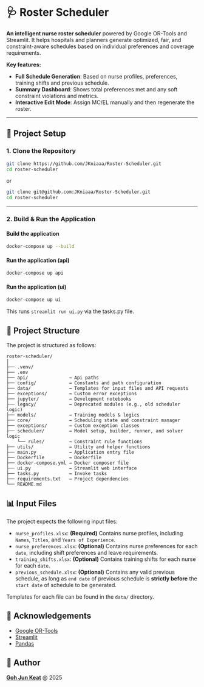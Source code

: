 # 🩺 Roster Scheduler

**An intelligent nurse roster scheduler** powered by Google OR-Tools and Streamlit. It helps hospitals and planners generate optimized, fair, and constraint-aware schedules based on individual preferences and coverage requirements.

**Key features:**

-   **Full Schedule Generation**: Based on nurse profiles, preferences, training shifts and previous schedule.
-   **Summary Dashboard**: Shows total preferences met and any soft constraint violations and metrics.
-   **Interactive Edit Mode**: Assign MC/EL manually and then regenerate the roster.

---

## 🚀 Project Setup

### 1. Clone the Repository

```bash
git clone https://github.com/JKniaaa/Roster-Scheduler.git
cd roster-scheduler
```

or

```bash
git clone git@github.com:JKniaaa/Roster-Scheduler.git
cd roster-scheduler
```

---

### 2. Build & Run the Application

#### Build the application

```bash
docker-compose up --build
```

#### Run the application (api)

```bash
docker-compose up api
```

#### Run the application (ui)

```bash
docker-compose up ui
```

This runs `streamlit run ui.py` via the tasks.py file.


## 📁 Project Structure

The project is structured as follows:

```text
roster-scheduler/
│
├── .venv/
├── .env
├── api/               → Api paths
├── config/            → Constants and path configuration
├── data/              → Templates for input files and API requests
├── exceptions/        → Custom error exceptions
├── jupyter/           → Development notebooks
├── legacy/            → Deprecated modules (e.g., old scheduler logic)
├── models/            → Training models & logics
├── core/              → Scheduling state and constraint manager
├── exceptions/        → Custom exception classes
├── scheduler/         → Model setup, builder, runner, and solver logic
    └── rules/         → Constraint rule functions
├── utils/             → Utility and helper functions
├── main.py            → Application entry file
├── Dockerfile         → Dockerfile
├── docker-compose.yml → Docker composer file
├── ui.py              → Streamlit web interface
├── tasks.py           → Invoke tasks
├── requirements.txt   → Project dependencies
└── README.md
```

## 📊 Input Files

The project expects the following input files:

-   `nurse_profiles.xlsx`: **(Required)** Contains nurse profiles, including `Names`, `Titles`, and `Years of Experience`.
-   `nurse_preferences.xlsx`: **(Optional)** Contains nurse preferences for each `date`, including shift preferences and leave requirements.
-   `training_shifts.xlsx`: **(Optional)** Contains training shifts for each nurse for each `date`.
-   `previous_schedule.xlsx`: **(Optional)** Contains any valid previous schedule, as long as `end date` of previous schedule is **strictly before** the `start date` of schedule to be generated.

Templates for each file can be found in the `data/` directory.

## 🙏 Acknowledgements

-   [Google OR-Tools](https://developers.google.com/optimization)
-   [Streamlit](https://streamlit.io/)
-   [Pandas](https://pandas.pydata.org/)

## 👤 Author

[**Goh Jun Keat**](https://github.com/JKniaaa) @ 2025
